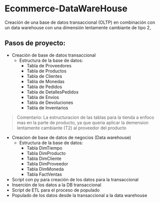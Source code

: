 # Ecommerce-DataWareHouse
Creación de una base de datos transaccional (OLTP) en combinación con un data warehouse con una dimensión lentamente cambiante de tipo 2,
  ## Pasos de proyecto:
- Creación de base de datos transaccional
  - Estructura de la base de datos:
    - Tabla de Proveedores
    - Tabla de Productos
    - Tabla de Clientes
    - Tabla de Monedas
    - Tabla de Pedidos
    - Tabla de DetallesPedidos
    - Tabla de Envios
    - Tabla de Devoluciones
    - Tabla de Inventarios
> Comentario: La estructuracion de las tablas para la tienda a enfoco mas en la parte de
producto, ya que queria aplicar la demension lentamente cambiante (T2) al proveedor del producto

- Creacion de base de datos de negocios (Data warehouse)
  - Estructura de la base de datos:
    - Tabla DimTiempo
    - Tabla DimProducto
    - Tabla DimCliente
    - Tabla DimProveedor
    - Tabla DimMoneda
    - Tabla FactVentas
- Script con py para creación de los datos para la transaccional
- Inserción de los datos a la DB transaccional
- Script de ETL para el proceso de populado
- Populado de los datos desde la transaccional a la data warehouse
